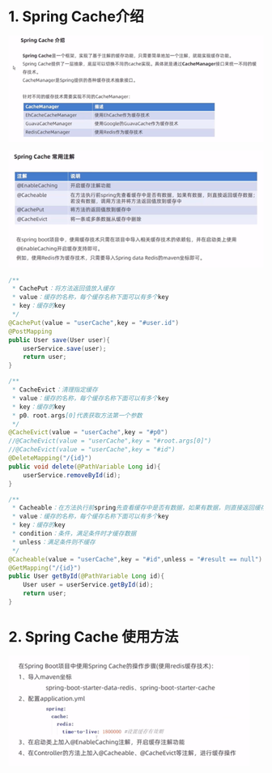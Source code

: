 # 1. Spring Cache介绍

![image-20240326164334735](https://raw.githubusercontent.com/normalSp/imgSave/master/image-20240326164334735.png)

![image-20240326164450513](https://raw.githubusercontent.com/normalSp/imgSave/master/image-20240326164450513.png)

```java
/**
 * CachePut：将方法返回值放入缓存
 * value：缓存的名称，每个缓存名称下面可以有多个key
 * key：缓存的key
 */
@CachePut(value = "userCache",key = "#user.id")
@PostMapping
public User save(User user){
    userService.save(user);
    return user;
}
```

```java
/**
 * CacheEvict：清理指定缓存
 * value：缓存的名称，每个缓存名称下面可以有多个key
 * key：缓存的key
 * p0、root.args[0]代表获取方法第一个参数
 */
@CacheEvict(value = "userCache",key = "#p0")
//@CacheEvict(value = "userCache",key = "#root.args[0]") 
//@CacheEvict(value = "userCache",key = "#id")
@DeleteMapping("/{id}")
public void delete(@PathVariable Long id){
    userService.removeById(id);
}
```

```java
/**
 * Cacheable：在方法执行前spring先查看缓存中是否有数据，如果有数据，则直接返回缓存数据；若没有数据，调用方法并将方法返回值放到缓存中
 * value：缓存的名称，每个缓存名称下面可以有多个key
 * key：缓存的key
 * condition：条件，满足条件时才缓存数据
 * unless：满足条件则不缓存
 */
@Cacheable(value = "userCache",key = "#id",unless = "#result == null")
@GetMapping("/{id}")
public User getById(@PathVariable Long id){
    User user = userService.getById(id);
    return user;
}
```



# 2. Spring Cache 使用方法

![image-20240326171411112](https://raw.githubusercontent.com/normalSp/imgSave/master/image-20240326171411112.png)
